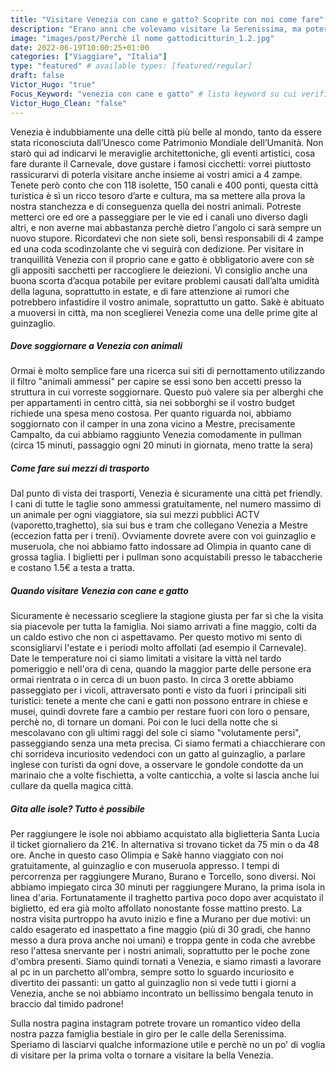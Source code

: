 ```yaml
---
title: "Visitare Venezia con cane e gatto? Scoprite con noi come fare"
description: "Erano anni che volevamo visitare la Serenissima, ma poterlo fare con Olimpia e Sakè è stato veramente emozionante. Un tour decisamente diverso dai soliti, ma che ci ha portati ad incontrare un sacco di sorrisi incuriositi."
image: "images/post/Perchè il nome gattodicitturin_1.2.jpg"
date: 2022-06-19T10:00:25+01:00
categories: ["Viaggiare", "Italia"]
type: "featured" # available types: [featured/regular]
draft: false
Victor_Hugo: "true"
Focus_Keyword: "venezia con cane e gatto" # lista keyword su cui verificare l'ottimizzazione della pagina 
Victor_Hugo_Clean: "false"
---
```


Venezia è indubbiamente una delle città più belle al mondo, tanto da essere stata riconosciuta dall’Unesco come Patrimonio Mondiale dell’Umanità. Non starò qui ad indicarvi le meraviglie architettoniche, gli eventi artistici, cosa fare durante il Carnevale, dove gustare i famosi cicchetti: vorrei piuttosto rassicurarvi di poterla visitare anche insieme ai vostri amici a 4 zampe. 
Tenete però conto che con 118 isolette, 150 canali e 400 ponti, questa città turistica è sì un ricco tesoro d’arte e cultura, ma sa mettere alla prova la nostra stanchezza e di conseguenza quella dei nostri animali.
Potreste metterci ore ed ore a passeggiare per le vie ed i canali uno diverso dagli altri, e non averne mai abbastanza perchè dietro l'angolo ci sarà sempre un nuovo stupore. Ricordatevi che non siete soli, bensì responsabili di 4 zampe ed una coda scodinzolante che vi seguirà con dedizione. 
Per visitare in tranquillità Venezia con il proprio cane e gatto è obbligatorio avere con sè gli appositi sacchetti per raccogliere le deiezioni. Vi consiglio anche una buona scorta d’acqua potabile per evitare problemi causati dall’alta umidità della laguna, soprattutto in estate, e di fare attenzione ai rumori che potrebbero infastidire il vostro animale, soprattutto un gatto. Sakè è abituato a muoversi in città, ma non sceglierei Venezia come una delle prime gite al guinzaglio. 

##### Dove soggiornare a Venezia con animali

Ormai è molto semplice fare una ricerca sui siti di pernottamento utilizzando il filtro "animali ammessi" per capire se essi sono ben accetti presso la struttura in cui vorreste soggiornare. Questo può valere sia per alberghi che per appartamenti in centro città, sia nei sobborghi se il vostro budget richiede una spesa meno costosa. 
Per quanto riguarda noi, abbiamo soggiornato con il camper in una zona vicino a Mestre, precisamente Campalto, da cui abbiamo raggiunto Venezia comodamente in pullman (circa 15 minuti, passaggio ogni 20 minuti in giornata, meno tratte la sera)

##### Come fare sui mezzi di trasporto

Dal punto di vista dei trasporti, Venezia è sicuramente una città pet friendly. I cani di tutte le taglie sono ammessi gratuitamente, nel numero massimo di un animale per ogni viaggiatore, sia sui mezzi pubblici ACTV (vaporetto,traghetto), sia sui bus e tram che collegano Venezia a Mestre (eccezion fatta per i treni). Ovviamente dovrete avere con voi guinzaglio e museruola, che noi abbiamo fatto indossare ad Olimpia in quanto cane di grossa taglia.
I biglietti per i pullman sono acquistabili presso le tabaccherie e costano 1.5€ a testa a tratta.

##### Quando visitare Venezia con cane e gatto 

Sicuramente è necessario scegliere la stagione giusta per far sì che la visita sia piacevole per tutta la famiglia. Noi siamo arrivati a fine maggio, colti da un caldo estivo che non ci aspettavamo. Per questo motivo mi sento di sconsigliarvi l'estate e i periodi molto affollati (ad esempio il Carnevale). Date le temperature noi ci siamo limitati a visitare la vittà nel tardo pomeriggio e nell'ora di cena, quando la maggior parte delle persone era ormai rientrata o in cerca di un buon pasto. 
In circa 3 orette abbiamo passeggiato per i vicoli, attraversato ponti e visto da fuori i principali siti turistici: tenete a mente che cani e gatti non possono entrare in chiese e musei, quindi dovrete fare a cambio per restare fuori con loro o pensare, perchè no, di tornare un domani.
Poi con le luci della notte che si mescolavano con gli ultimi raggi del sole ci siamo "volutamente persi", passeggiando senza una meta precisa. Ci siamo fermati a chiacchierare con chi sorrideva incuriosito vedendoci con un gatto al guinzaglio, a parlare inglese con turisti da ogni dove, a osservare le gondole condotte da un marinaio che a volte fischietta, a volte canticchia, a volte si lascia anche lui cullare da quella magica città.

##### Gita alle isole? Tutto è possibile

Per raggiungere le isole noi abbiamo acquistato alla biglietteria Santa Lucia il ticket giornaliero da 21€. In alternativa si trovano ticket da 75 min o da 48 ore. Anche in questo caso Olimpia e Sakè hanno viaggiato con noi gratuitamente, al guinzaglio e con museruola appresso.
I tempi di percorrenza per raggiungere Murano, Burano e Torcello, sono diversi. Noi abbiamo impiegato circa 30 minuti per raggiungere Murano, la prima isola in linea d'aria. Fortunatamente il traghetto partiva poco dopo aver acquistato il biglietto, ed era già molto affollato nonostante fosse mattino presto. 
La nostra visita purtroppo ha avuto inizio e fine a Murano per due motivi: un caldo esagerato ed inaspettato a fine maggio (più di 30 gradi, che hanno messo a dura prova anche noi umani) e troppa gente in coda che avrebbe reso l'attesa snervante per i nostri animali, soprattutto per le poche zone d'ombra presenti. 
Siamo quindi tornati a Venezia, e siamo rimasti a lavorare al pc in un parchetto all'ombra, sempre sotto lo sguardo incuriosito e divertito dei passanti: un gatto al guinzaglio non si vede tutti i giorni a Venezia, anche se noi abbiamo incontrato un bellissimo bengala tenuto in braccio dal timido padrone! 

Sulla nostra pagina instagram potrete trovare un romantico video della nostra pazza famiglia bestiale in giro per le calle della Serenissima. 
Speriamo di lasciarvi qualche informazione utile e perchè no un po' di voglia di visitare per la prima volta o tornare a visitare la bella Venezia. 


